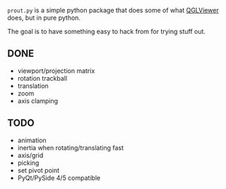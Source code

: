 `prout.py` is a simple python package that does some of what
[QGLViewer](http://libqglviewer.com/) does, but in pure python.

The goal is to have something easy to hack from for trying stuff out.

## DONE

- viewport/projection matrix
- rotation trackball
- translation
- zoom
- axis clamping

## TODO

- animation
- inertia when rotating/translating fast
- axis/grid
- picking
- set pivot point
- PyQt/PySide 4/5 compatible
